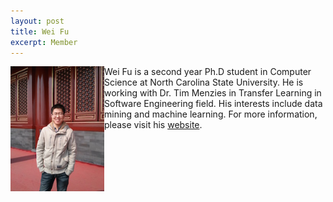 ```yaml
---
layout: post
title: Wei Fu
excerpt: Member 
---
```


 
<img align=left width=150
src="/img/wei.jpg"> Wei Fu is a second year
Ph.D student in Computer Science at North Carolina State University. He is working with Dr. Tim Menzies 
in Transfer Learning in Software Engineering field. His interests include data mining and 
machine learning.  For more information, please visit his [website](http://weifoo.github.io).

